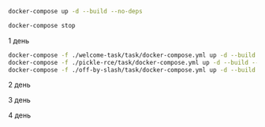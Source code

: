 ```sh
docker-compose up -d --build --no-deps
```

```sh
docker-compose stop
```


1 день

```sh
docker-compose -f ./welcome-task/task/docker-compose.yml up -d --build --no-deps
docker-compose -f ./pickle-rce/task/docker-compose.yml up -d --build --no-deps
docker-compose -f ./off-by-slash/task/docker-compose.yml up -d --build --no-deps
```

2 день 

3 день 

4 день

